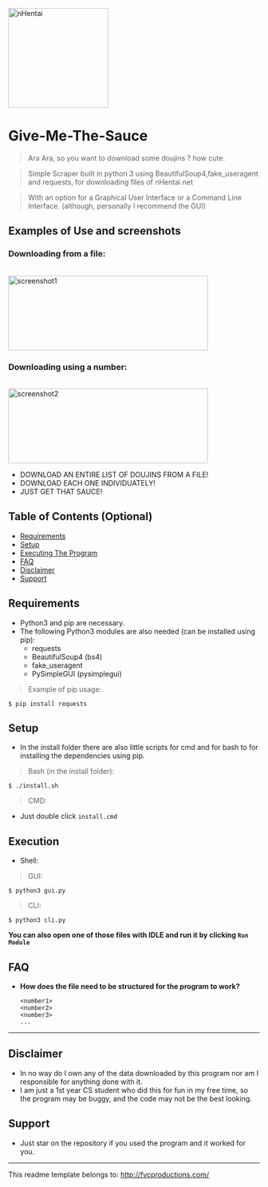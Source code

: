 <a href="nHentai logo"><img src="https://pbs.twimg.com/profile_images/733172726731415552/8P68F-_I_400x400.jpg" width="200" height="200" title="nHentai" alt="nHentai"></a>

# Give-Me-The-Sauce

> Ara Ara, so you want to download some doujins ? how cute.

> Simple Scraper built in python 3 using BeautifulSoup4,fake_useragent and requests, for downloading files of nHentai.net

> With an option for a Graphical User Interface or a Command Line Interface. (although, personally I recommend the GUI)

## Examples of Use and screenshots

### Downloading from a file:
<br>
<a href="screenshot1"><img src="https://i.imgur.com/QvS5Xzw.png" width="400" height="150" alt="screenshot1"></a>

### Downloading using a number:
<br>
<a href="screenshot2"><img src="https://i.imgur.com/JzHeSmS.png" width="400" height="150" alt="screenshot2"></a>

- DOWNLOAD AN ENTIRE LIST OF DOUJINS FROM A FILE!
- DOWNLOAD EACH ONE INDIVIDUATELY!
- JUST GET THAT SAUCE!


## Table of Contents (Optional)

- [Requirements](#requirements)
- [Setup](#setup)
- [Executing The Program](#execution)
- [FAQ](#faq)
- [Disclaimer](#disclaimer)
- [Support](#support)


## Requirements

- Python3 and pip are necessary.
- The following Python3 modules are also needed (can be installed using pip):
  - requests
  - BeautifulSoup4 (bs4)
  - fake_useragent
  - PySimpleGUI (pysimplegui)
 
 > Example of pip usage:
 ```shell
$ pip install requests
```

## Setup

- In the install folder there are also little scripts for cmd and for bash to for installing the dependencies using pip.

> Bash (in the install folder):
```shell
$ ./install.sh
```
> CMD:
  - Just double click `install.cmd`

## Execution

- Shell:
> GUI:
```shell
$ python3 gui.py
```
> CLI:
```shell
$ python3 cli.py
```
**You can also open one of those files with IDLE and run it by clicking `Run Module`**

## FAQ

- **How does the file need to be structured for the program to work?**
    ```text
    <number1>
    <number2>
    <number3>
    ...
    ```
---

## Disclaimer

- In no way do I own any of the data downloaded by this program nor am I responsible for anything done with it.
- I am just a 1st year CS student who did this for fun in my free time, so the program may be buggy, and the code may not be the best looking.

## Support

- Just star on the repository if you used the program and it worked for you.

---

This readme template belongs to: http://fvcproductions.com/
